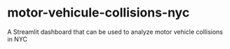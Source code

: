 # motor-vehicule-collisions-nyc
A Streamlit dashboard that can be used to analyze motor vehicle collisions in NYC

